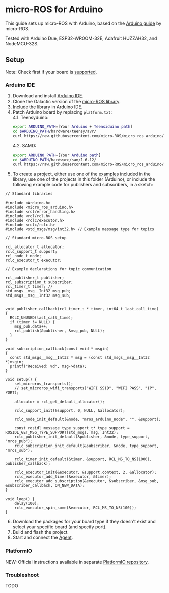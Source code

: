 # micro-ROS for Arduino

This guide sets up micro-ROS with Arduino, based on the [Arduino guide](https://github.com/micro-ROS/micro_ros_arduino/blob/galactic/README.md) by micro-ROS.

Tested with Arduino Due, ESP32-WROOM-32E, Adafruit HUZZAH32, and NodeMCU-32S.

## Setup

Note: Check first if your board is [supported](https://github.com/micro-ROS/micro_ros_arduino/tree/galactic#supported-boards).

### Arduino IDE

1. Download and install [Arduino IDE](https://www.arduino.cc/en/software).
2. Clone the Galactic version of the [micro-ROS library](https://github.com/micro-ROS/micro_ros_arduino.git).
3. Include the library in Arduino IDE.
4. Patch Arduino board by replacing `platform.txt`:\
    4.1. Teensyduino:
    ```bash
    export ARDUINO_PATH=[Your Arduino + Teensiduino path]
    cd $ARDUINO_PATH/hardware/teensy/avr/
    curl https://raw.githubusercontent.com/micro-ROS/micro_ros_arduino/main/extras/patching_boards/platform_teensy.txt > platform.txt
    ```
    4.2. SAMD:
    ```bash
    export ARDUINO_PATH=[Your Arduino path]
    cd $ARDUINO_PATH/hardware/sam/1.6.12/
    curl https://raw.githubusercontent.com/micro-ROS/micro_ros_arduino/main/extras/patching_boards/platform_arduinocore_sam.txt > platform.txt
    ```
5. To create a project, either use one of the [examples](https://github.com/micro-ROS/micro_ros_arduino/tree/galactic/examples) included in the library, use one of the projects in this folder (Arduino), or include the following example code for publishers and subscribers, in a sketch:

```Arduino
// Standard libraries

#include <Arduino.h>
#include <micro_ros_arduino.h>
#include <rcl/error_handling.h>
#include <rcl/rcl.h>
#include <rclc/executor.h>
#include <rclc/rclc.h>
#include <std_msgs/msg/int32.h> // Example message type for topics

// Standard micro-ROS setup

rcl_allocator_t allocator;
rclc_support_t support;
rcl_node_t node;
rclc_executor_t executor;

// Example declarations for topic communication

rcl_publisher_t publisher;
rcl_subscription_t subscriber;
rcl_timer_t timer; // 
std_msgs__msg__Int32 msg_pub;
std_msgs__msg__Int32 msg_sub;


void publisher_callback(rcl_timer_t * timer, int64_t last_call_time)
{  
  RCLC_UNUSED(last_call_time);
  if (timer != NULL) {
    msg_pub.data++;
    rcl_publish(&publisher, &msg_pub, NULL);
  }
}

void subscription_callback(const void * msgin)
{  
  const std_msgs__msg__Int32 * msg = (const std_msgs__msg__Int32 *)msgin;
  printf("Received: %d", msg->data);
}

void setup() {
    set_microros_transports();
    // set_microros_wifi_transports("WIFI SSID", "WIFI PASS", "IP", PORT);
    
    allocator = rcl_get_default_allocator();

    rclc_support_init(&support, 0, NULL, &allocator);

    rclc_node_init_default(&node, "mros_arduino_node", "", &support);

    const rosidl_message_type_support_t* type_support = ROSIDL_GET_MSG_TYPE_SUPPORT(std_msgs, msg, Int32);
    rclc_publisher_init_default(&publisher, &node, type_support, "mros_pub");
    rclc_subscription_init_default(&subscriber, &node, type_support, "mros_sub");

    rclc_timer_init_default(&timer, &support, RCL_MS_TO_NS(1000), publisher_callback);

    rclc_executor_init(&executor, &support.context, 2, &allocator);
    rclc_executor_add_timer(&executor, &timer);
    rclc_executor_add_subscription(&executor, &subscriber, &msg_sub, &subscriber_callback, ON_NEW_DATA);
}

void loop() {
    delay(100);
    rclc_executor_spin_some(&executor, RCL_MS_TO_NS(100));
}
```

6. Download the packages for your board type if they doesn't exist and select your specific board (and specify port).
7. Build and flash the project.
8. Start and connect the [Agent](../Agent.md).

### PlatformIO

NEW: Official instructions available in separate [PlatformIO repository](https://github.com/micro-ROS/micro_ros_platformio).

### Troubleshoot

TODO